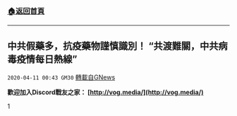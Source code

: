 ###  [:house:返回首頁](https://github.com/ourhimalayas/txt)
---

## 中共假藥多，抗疫藥物謹慎識別！ “共渡難關，中共病毒疫情每日熱線”
`2020-04-11 00:43 GM30` [轉載自GNews](https://gnews.org/zh-hant/169106/)

**歡迎加入Discord戰友之家： [http://vog.media/](http://vog.media/)**

1

